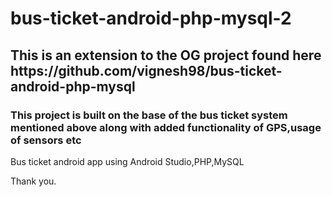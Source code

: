 # bus-ticket-android-php-mysql-2

<h2>This is an extension to the OG project found here https://github.com/vignesh98/bus-ticket-android-php-mysql</h2>
<h3>This project is built on the base of the bus ticket system mentioned above along with added functionality of GPS,usage of sensors etc </h3>
Bus ticket android app using Android Studio,PHP,MySQL


Thank you.
